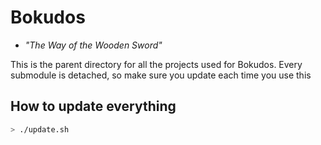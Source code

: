 # Bokudos
- *"The Way of the Wooden Sword"*

This is the parent directory for all the projects used for Bokudos. 
Every submodule is detached, so make sure you update each time you use this

## How to update everything
```bash
> ./update.sh
```
